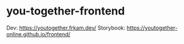 # you-together-frontend

Dev: https://youtogether.frkam.dev/
Storybook: https://youtogether-online.github.io/frontend/
